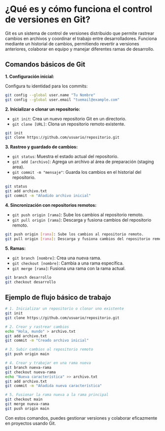 # ¿Qué es y cómo funciona el control de versiones en Git?

Git es un sistema de control de versiones distribuido que permite rastrear cambios en archivos y coordinar el trabajo entre desarrolladores. Funciona mediante un historial de cambios, permitiendo revertir a versiones anteriores, colaborar en equipo y manejar diferentes ramas de desarrollo.

## Comandos básicos de Git

**1. Configuración inicial:**  

Configura tu identidad para los commits:  

```bash
git config --global user.name "Tu Nombre"
git config --global user.email "tuemail@example.com"
```

**2. Inicializar o clonar un repositorio:**

- `git init`: Crea un nuevo repositorio Git en un directorio.
- `git clone [URL]`: Clona un repositorio remoto existente.

```bash
git init
git clone https://github.com/usuario/repositorio.git
```

**3. Rastreo y guardado de cambios:**

- `git status`: Muestra el estado actual del repositorio.
- `git add [archivo]`: Agrega un archivo al área de preparación (staging area).
- `git commit -m "mensaje"`: Guarda los cambios en el historial del repositorio.

```bash
git status
git add archivo.txt
git commit -m "Añadido archivo inicial"
```

**4. Sincronización con repositorios remotos:**

- `git push origin [rama]`: Sube los cambios al repositorio remoto.
- `git pull origin [rama]`: Descarga y fusiona cambios del repositorio remoto.

```bash
git push origin [rama]: Sube los cambios al repositorio remoto.
git pull origin [rama]: Descarga y fusiona cambios del repositorio remoto.
```

**5. Ramas:**

- `git branch [nombre]`: Crea una nueva rama.
- `git checkout [nombre]`: Cambia a una rama específica.
- `git merge [rama]`: Fusiona una rama con la rama actual.

```bash
git branch desarrollo
git checkout desarrollo
```

## Ejemplo de flujo básico de trabajo

```bash
# 1. Inicializar un repositorio o clonar uno existente
git init
git clone https://github.com/usuario/repositorio.git

# 2. Crear y rastrear cambios
echo "Hola, mundo" > archivo.txt
git add archivo.txt
git commit -m "Creado archivo inicial"

# 3. Subir cambios al repositorio remoto
git push origin main

# 4. Crear y trabajar en una rama nueva
git branch nueva-rama
git checkout nueva-rama
echo "Nueva característica" >> archivo.txt
git add archivo.txt
git commit -m "Añadida nueva característica"

# 5. Fusionar la rama nueva a la rama principal
git checkout main
git merge nueva-rama
git push origin main
```

Con estos comandos, puedes gestionar versiones y colaborar eficazmente en proyectos usando Git.
